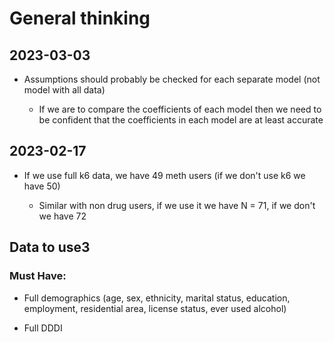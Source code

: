 # General thinking

## 2023-03-03

-   Assumptions should probably be checked for each separate model (not model with all data)

    -   If we are to compare the coefficients of each model then we need to be confident that the coefficients in each model are at least accurate

## 2023-02-17

-   If we use full k6 data, we have 49 meth users (if we don't use k6 we have 50)

    -   Similar with non drug users, if we use it we have N = 71, if we don't we have 72

## Data to use3

### Must Have:

-   Full demographics (age, sex, ethnicity, marital status, education, employment, residential area, license status, ever used alcohol)

-   Full DDDI
